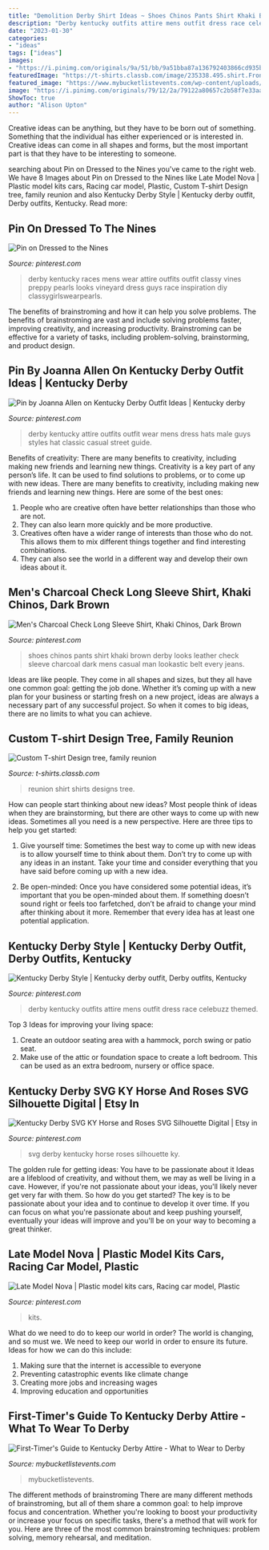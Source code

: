 ```yaml
---
title: "Demolition Derby Shirt Ideas ~ Shoes Chinos Pants Shirt Khaki Brown Derby Looks Leather Check Sleeve Charcoal Dark Mens Casual Man Lookastic Belt Every Jeans"
description: "Derby kentucky outfits attire mens outfit dress race celebuzz themed"
date: "2023-01-30"
categories:
- "ideas"
tags: ["ideas"]
images:
- "https://i.pinimg.com/originals/9a/51/bb/9a51bba87a136792403866cd935bf844.jpg"
featuredImage: "https://t-shirts.classb.com/image/235338.495.shirt.Front.jpg?1274319176"
featured_image: "https://www.mybucketlistevents.com/wp-content/uploads/2018/05/a118c084df9d6a05cc1feedff65d1db2.jpg"
image: "https://i.pinimg.com/originals/79/12/2a/79122a80657c2b58f7e33aa94da17149.jpg"
ShowToc: true
author: "Alison Upton"
---
```



Creative ideas can be anything, but they have to be born out of something. Something that the individual has either experienced or is interested in. Creative ideas can come in all shapes and forms, but the most important part is that they have to be interesting to someone.

	

		
searching about Pin on Dressed to the Nines you've came to the right web. We have 8 Images about Pin on Dressed to the Nines like Late Model Nova | Plastic model kits cars, Racing car model, Plastic, Custom T-shirt Design tree, family reunion and also Kentucky Derby Style | Kentucky derby outfit, Derby outfits, Kentucky. Read more:
		
    
## Pin On Dressed To The Nines

<img loading=lazy src="https://i.pinimg.com/originals/83/54/21/8354210c26acaa9d938ea5c3605fcc85.jpg" onerror="this.onerror=null;this.src='https://tse1.mm.bing.net/th?id=OIP.35NGKs2vW_NtCnkopytyQQHaJM&amp;pid=15.1';" alt="Pin on Dressed to the Nines">

_Source: pinterest.com_

>derby kentucky races mens wear attire outfits outfit classy vines preppy pearls looks vineyard dress guys race inspiration diy classygirlswearpearls. 

	

The benefits of brainstroming and how it can help you solve problems.
The benefits of brainstroming are vast and include solving problems faster, improving creativity, and increasing productivity. Brainstroming can be effective for a variety of tasks, including problem-solving, brainstorming, and product design.

    
## Pin By Joanna Allen On Kentucky Derby Outfit Ideas | Kentucky Derby

<img loading=lazy src="https://i.pinimg.com/originals/79/12/2a/79122a80657c2b58f7e33aa94da17149.jpg" onerror="this.onerror=null;this.src='https://tse4.mm.bing.net/th?id=OIP.TvZgclh7wRYw21hAAxWwsQHaJ4&amp;pid=15.1';" alt="Pin by Joanna Allen on Kentucky Derby Outfit Ideas | Kentucky derby">

_Source: pinterest.com_

>derby kentucky attire outfits outfit wear mens dress hats male guys styles hat classic casual street guide. 

	

Benefits of creativity: There are many benefits to creativity, including making new friends and learning new things.
Creativity is a key part of any person’s life. It can be used to find solutions to problems, or to come up with new ideas. There are many benefits to creativity, including making new friends and learning new things. Here are some of the best ones: 
1. People who are creative often have better relationships than those who are not.
2. They can also learn more quickly and be more productive.
3. Creatives often have a wider range of interests than those who do not. This allows them to mix different things together and find interesting combinations.
4. They can also see the world in a different way and develop their own ideas about it.

    
## Men&#039;s Charcoal Check Long Sleeve Shirt, Khaki Chinos, Dark Brown

<img loading=lazy src="https://i.pinimg.com/originals/9a/51/bb/9a51bba87a136792403866cd935bf844.jpg" onerror="this.onerror=null;this.src='https://tse4.mm.bing.net/th?id=OIP.qIZVU2Mb_1umgQ1r7MCUIAHaKd&amp;pid=15.1';" alt="Men&#039;s Charcoal Check Long Sleeve Shirt, Khaki Chinos, Dark Brown">

_Source: pinterest.com_

>shoes chinos pants shirt khaki brown derby looks leather check sleeve charcoal dark mens casual man lookastic belt every jeans. 

	

Ideas are like people. They come in all shapes and sizes, but they all have one common goal: getting the job done. Whether it’s coming up with a new plan for your business or starting fresh on a new project, ideas are always a necessary part of any successful project. So when it comes to big ideas, there are no limits to what you can achieve.

    
## Custom T-shirt Design Tree, Family Reunion

<img loading=lazy src="https://t-shirts.classb.com/image/235338.495.shirt.Front.jpg?1274319176" onerror="this.onerror=null;this.src='https://tse2.mm.bing.net/th?id=OIP.8UWK4RRU17wAkfWmYEnJCwHaG3&amp;pid=15.1';" alt="Custom T-shirt Design tree, family reunion">

_Source: t-shirts.classb.com_

>reunion shirt shirts designs tree. 

	

How can people start thinking about new ideas?
Most people think of ideas when they are brainstorming, but there are other ways to come up with new ideas. Sometimes all you need is a new perspective. Here are three tips to help you get started: 
1. Give yourself time: Sometimes the best way to come up with new ideas is to allow yourself time to think about them. Don’t try to come up with any ideas in an instant. Take your time and consider everything that you have said before coming up with a new idea. 

2. Be open-minded: Once you have considered some potential ideas, it’s important that you be open-minded about them. If something doesn’t sound right or feels too farfetched, don’t be afraid to change your mind after thinking about it more. Remember that every idea has at least one potential application.

    
## Kentucky Derby Style | Kentucky Derby Outfit, Derby Outfits, Kentucky

<img loading=lazy src="https://i.pinimg.com/originals/b1/00/f2/b100f2d9f0f6081fb2e260d304c07bb9.jpg" onerror="this.onerror=null;this.src='https://tse3.mm.bing.net/th?id=OIP.G3Wr9kyWwgP6ZmT4qAjdZwHaLH&amp;pid=15.1';" alt="Kentucky Derby Style | Kentucky derby outfit, Derby outfits, Kentucky">

_Source: pinterest.com_

>derby kentucky outfits attire mens outfit dress race celebuzz themed. 

	

Top 3 Ideas for improving your living space:
1. Create an outdoor seating area with a hammock, porch swing or patio seat.
2. Make use of the attic or foundation space to create a loft bedroom. This can be used as an extra bedroom, nursery or office space.

    
## Kentucky Derby SVG KY Horse And Roses SVG Silhouette Digital | Etsy In

<img loading=lazy src="https://i.pinimg.com/736x/76/83/72/768372f274162bf1a162731b5f5b0ac6.jpg" onerror="this.onerror=null;this.src='https://tse1.mm.bing.net/th?id=OIP.xrkVEY6LkDr862cdH_2RLwHaHa&amp;pid=15.1';" alt="Kentucky Derby SVG KY Horse and Roses SVG Silhouette Digital | Etsy in">

_Source: pinterest.com_

>svg derby kentucky horse roses silhouette ky. 

	

The golden rule for getting ideas: You have to be passionate about it
Ideas are a lifeblood of creativity, and without them, we may as well be living in a cave. However, if you're not passionate about your ideas, you'll likely never get very far with them. So how do you get started? The key is to be passionate about your idea and to continue to develop it over time. If you can focus on what you're passionate about and keep pushing yourself, eventually your ideas will improve and you'll be on your way to becoming a great thinker.

    
## Late Model Nova | Plastic Model Kits Cars, Racing Car Model, Plastic

<img loading=lazy src="https://i.pinimg.com/736x/ff/84/23/ff84231141e360a217456513b8d52763.jpg" onerror="this.onerror=null;this.src='https://tse3.mm.bing.net/th?id=OIP.ClxzudhG8dKy6jK4auhJfAHaFj&amp;pid=15.1';" alt="Late Model Nova | Plastic model kits cars, Racing car model, Plastic">

_Source: pinterest.com_

>kits. 

	

What do we need to do to keep our world in order?
The world is changing, and so must we. We need to keep our world in order to ensure its future. Ideas for how we can do this include: 
1. Making sure that the internet is accessible to everyone 
2. Preventing catastrophic events like climate change 
3. Creating more jobs and increasing wages 
4. Improving education and opportunities 

    
## First-Timer&#039;s Guide To Kentucky Derby Attire - What To Wear To Derby

<img loading=lazy src="https://www.mybucketlistevents.com/wp-content/uploads/2018/05/a118c084df9d6a05cc1feedff65d1db2.jpg" onerror="this.onerror=null;this.src='https://tse2.mm.bing.net/th?id=OIP.-qgF-5PeCB4bQEK6OJCK_gAAAA&amp;pid=15.1';" alt="First-Timer&#039;s Guide to Kentucky Derby Attire - What to Wear to Derby">

_Source: mybucketlistevents.com_

>mybucketlistevents. 

	

The different methods of brainstroming
There are many different methods of brainstroming, but all of them share a common goal: to help improve focus and concentration. Whether you're looking to boost your productivity or increase your focus on specific tasks, there's a method that will work for you. Here are three of the most common brainstroming techniques: problem solving, memory rehearsal, and meditation.

